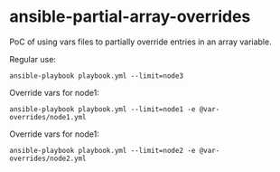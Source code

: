 # ansible-partial-array-overrides

PoC of using vars files to partially override entries in an array variable.

Regular use:

```ansible-playbook playbook.yml --limit=node3```

Override vars for node1:

```ansible-playbook playbook.yml --limit=node1 -e @var-overrides/node1.yml```

Override vars for node1:

```ansible-playbook playbook.yml --limit=node2 -e @var-overrides/node2.yml```
